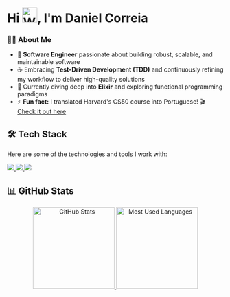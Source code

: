 <h1 align="left">Hi <img src="https://raw.githubusercontent.com/Tarikul-Islam-Anik/Animated-Fluent-Emojis/master/Emojis/Hand%20gestures/Waving%20Hand%20Light%20Skin%20Tone.png" alt="Waving Hand Light Skin Tone" width="35" height="35" />, I'm Daniel Correia</h1>

### 👨‍💻 About Me
- 🚀 **Software Engineer** passionate about building robust, scalable, and maintainable software
- ☕ Embracing **Test-Driven Development (TDD)** and continuously refining my workflow to deliver high-quality solutions
- 🌱 Currently diving deep into **Elixir** and exploring functional programming paradigms
- ⚡ **Fun fact:** I translated Harvard's CS50 course into Portuguese! 🎬 [Check it out here](https://aldonunes001.github.io/CS50-MCZ/)

## 🛠️ Tech Stack
Here are some of the technologies and tools I work with:

<div align="left">
  <a href="https://skillicons.dev">
    <img src="https://skillicons.dev/icons?i=ts,js,react,nextjs,remix,tailwind,jest" />
  </a>
  
  <a href="https://skillicons.dev">
    <img src="https://skillicons.dev/icons?i=docker,php,laravel,nodejs,nest,elixir,lua" />
  </a>

   <a href="https://skillicons.dev">
    <img src="https://skillicons.dev/icons?i=postgres,mongo,redis" />
  </a>
</div>

## 📊 GitHub Stats
<div align="center">
  <a href="#">
    <img height="190rem" alt="GitHub Stats" src="https://github-readme-stats.vercel.app/api?username=dancorreia-swe&show_icons=true&theme=dark&bg_color=0d1117&border_radius=15&border_color=0d1117&count_private=true&rank_icon=github"/>
  </a>
  <a href="#">
    <img height="190rem" alt="Most Used Languages" src="https://github-readme-stats.vercel.app/api/top-langs/?username=dancorreia-swe&langs_count=5&layout=compact&theme=dark&bg_color=0d1117&border_radius=15&border_color=0d1117"/>
  </a>
</div>

